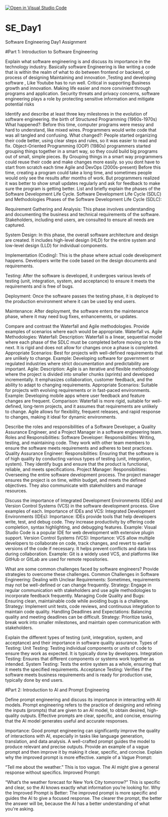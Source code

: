[![Open in Visual Studio Code](https://classroom.github.com/assets/open-in-vscode-2e0aaae1b6195c2367325f4f02e2d04e9abb55f0b24a779b69b11b9e10269abc.svg)](https://classroom.github.com/online_ide?assignment_repo_id=18398884&assignment_repo_type=AssignmentRepo)
# SE_Day1
Software Engineering Day1 Assignment

#Part 1: Introduction to Software Engineering

Explain what software engineering is and discuss its importance in the technology industry.
Basically software Engineering is like writing  a code that is within the realm of what to do between frontend or backend, or process of designing Maintaining and innovation ,Testing and developing software , Like Youtube has to run well.
Critical in supporting Business growth and innovation.
Making life easier and more convinient through programs and application.
Security threats and privacy concerns, software engineering plays a role by protecting sensitive information and mitigate potential risks

Identify and describe at least three key milestones in the evolution of software engineering.
the birth of Structured Programming (1960s-1970s)
What happened?: Before this time, computer programs were messy and hard to understand, like mixed wires. Programmers would write code that was all tangled and confusing.
What changed?: People started organizing their code better, using clear steps and rules, so it was easier to read and fix. 
Object-Oriented Programming (OOP) (1980s)
programmers started grouping things together in a smart way, so they could build big programs out of small, simple pieces.
By Grouping things in a smart way programmers could reuse their code and make changes more easily. so you dont have to start from scratch each time
Agile and DevOps (2000s-present)
Before this time, creating a program could take a long time, and sometimes people would only see the results after months of work. But programmers realized it was better to show small updates regularly and ask for feedback to make sure the program is getting better.
List and briefly explain the phases of the Software Development Life Cycle.
Software Development Life Cycle (SDLC) and Methodologies
Phases of the Software Development Life Cycle (SDLC):

Requirement Gathering and Analysis: This phase involves understanding and documenting the business and technical requirements of the software. Stakeholders, including end users, are consulted to ensure all needs are captured.

System Design: In this phase, the overall software architecture and design are created. It includes high-level design (HLD) for the entire system and low-level design (LLD) for individual components.

Implementation (Coding): This is the phase where actual code development happens. Developers write the code based on the design documents and requirements.

Testing: After the software is developed, it undergoes various levels of testing (unit, integration, system, and acceptance) to ensure it meets the requirements and is free of bugs.

Deployment: Once the software passes the testing phase, it is deployed to the production environment where it can be used by end users.

Maintenance: After deployment, the software enters the maintenance phase, where it may need bug fixes, enhancements, or updates.

Compare and contrast the Waterfall and Agile methodologies. Provide examples of scenarios where each would be appropriate.
Waterfall vs. Agile Methodologies:
Waterfall:
Description: Waterfall is a linear, sequential model where each phase of the SDLC must be completed before moving on to the next. It is rigid and does not allow for changes once a phase is completed.
Appropriate Scenarios: Best for projects with well-defined requirements that are unlikely to change. Example: Developing software for government or regulated industries where strict documentation and predictability are important.
Agile:
Description: Agile is an iterative and flexible methodology where the project is divided into smaller chunks (sprints) and developed incrementally. It emphasizes collaboration, customer feedback, and the ability to adapt to changing requirements.
Appropriate Scenarios: Suitable for projects with evolving requirements or in fast-paced environments. Example: Developing mobile apps where user feedback and feature changes are frequent.
Comparison:
Waterfall is more rigid, suitable for well-defined, long-term projects, and it assumes that requirements are unlikely to change.
Agile allows for flexibility, frequent releases, and rapid response to changes, making it ideal for dynamic environments.

Describe the roles and responsibilities of a Software Developer, a Quality Assurance Engineer, and a Project Manager in a software engineering team.
Roles and Responsibilities:
Software Developer:
Responsibilities: Writing, testing, and maintaining code. They work with other team members to ensure the software meets requirements and adheres to best practices.
Quality Assurance Engineer:
Responsibilities: Ensuring that the software is of high quality by conducting various types of testing (unit, integration, system). They identify bugs and ensure that the product is functional, reliable, and meets specifications.
Project Manager:
Responsibilities: Overseeing the entire software development process. The project manager ensures the project is on time, within budget, and meets the defined objectives. They also communicate with stakeholders and manage resources.


Discuss the importance of Integrated Development Environments (IDEs) and Version Control Systems (VCS) in the software development process. Give examples of each.
Importance of IDEs and VCS:
Integrated Development Environments (IDEs):
Importance: IDEs provide tools that help developers write, test, and debug code. They increase productivity by offering code completion, syntax highlighting, and debugging features.
Example: Visual Studio Code is a popular IDE for web development with extensive plugin support.
Version Control Systems (VCS):
Importance: VCS allow multiple developers to collaborate on code, track changes, and revert to earlier versions of the code if necessary. It helps prevent conflicts and data loss during collaboration.
Example: Git is a widely used VCS, and platforms like GitHub or GitLab are used for remote repositories.

What are some common challenges faced by software engineers? Provide strategies to overcome these challenges.
Common Challenges in Software Engineering:
Dealing with Unclear Requirements: Sometimes, requirements may not be well-defined or can change frequently.
Strategy: Engage in regular communication with stakeholders and use agile methodologies to incorporate feedback frequently.
Managing Code Quality and Bugs: Ensuring clean, maintainable code while avoiding bugs is a challenge.
Strategy: Implement unit tests, code reviews, and continuous integration to maintain code quality.
Handling Deadlines and Expectations: Balancing quality and meeting deadlines can be difficult.
Strategy: Prioritize tasks, break work into smaller milestones, and maintain open communication with stakeholders.

Explain the different types of testing (unit, integration, system, and acceptance) and their importance in software quality assurance.
Types of Testing:
Unit Testing: Testing individual components or units of code to ensure they work as expected. It is typically done by developers.
Integration Testing: Ensures that different components or systems work together as intended.
System Testing: Tests the entire system as a whole, ensuring that it meets the specified requirements.
Acceptance Testing: Verifies if the software meets business requirements and is ready for production use, typically done by end users.

#Part 2: Introduction to AI and Prompt Engineering


Define prompt engineering and discuss its importance in interacting with AI models.
Prompt engineering refers to the practice of designing and refining the inputs (prompts) that are given to an AI model, to obtain desired, high-quality outputs. Effective prompts are clear, specific, and concise, ensuring that the AI model generates useful and accurate responses.

Importance: Good prompt engineering can significantly improve the quality of interactions with AI, especially in tasks like language generation, translation, and data analysis. A well-crafted prompt guides the model to produce relevant and precise outputs.
Provide an example of a vague prompt and then improve it by making it clear, specific, and concise. Explain why the improved prompt is more effective.
xample of a Vague Prompt:

“Tell me about the weather.”
This is too vague. The AI might give a general response without specifics.
Improved Prompt:

“What’s the weather forecast for New York City tomorrow?”
This is specific and clear, so the AI knows exactly what information you’re looking for.
Why the Improved Prompt is Better: The improved prompt is more specific and guides the AI to give a focused response. The clearer the prompt, the better the answer will be, because the AI has a better understanding of what you're asking.

